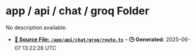 # app / api / chat / groq Folder

No description available.

- **[**📄 Source File:** `/app/api/chat/groq/route.ts`](route.ts.md)** – **🕒 Generated:** 2025-06-07 13:22:28 UTC